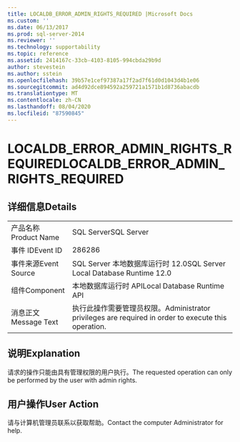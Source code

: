 ```yaml
---
title: LOCALDB_ERROR_ADMIN_RIGHTS_REQUIRED |Microsoft Docs
ms.custom: ''
ms.date: 06/13/2017
ms.prod: sql-server-2014
ms.reviewer: ''
ms.technology: supportability
ms.topic: reference
ms.assetid: 2414167c-33cb-4103-8105-994cbda29b9d
author: stevestein
ms.author: sstein
ms.openlocfilehash: 39b57e1cef97387a17f2ad7f61d0d1043d4b1e06
ms.sourcegitcommit: ad4d92dce894592a259721a1571b1d8736abacdb
ms.translationtype: MT
ms.contentlocale: zh-CN
ms.lasthandoff: 08/04/2020
ms.locfileid: "87590845"
---
```

# <a name="localdb_error_admin_rights_required"></a><span data-ttu-id="5fc66-102">LOCALDB_ERROR_ADMIN_RIGHTS_REQUIRED</span><span class="sxs-lookup"><span data-stu-id="5fc66-102">LOCALDB_ERROR_ADMIN_RIGHTS_REQUIRED</span></span>
    
## <a name="details"></a><span data-ttu-id="5fc66-103">详细信息</span><span class="sxs-lookup"><span data-stu-id="5fc66-103">Details</span></span>  
  
|||  
|-|-|  
|<span data-ttu-id="5fc66-104">产品名称</span><span class="sxs-lookup"><span data-stu-id="5fc66-104">Product Name</span></span>|<span data-ttu-id="5fc66-105">SQL Server</span><span class="sxs-lookup"><span data-stu-id="5fc66-105">SQL Server</span></span>|  
|<span data-ttu-id="5fc66-106">事件 ID</span><span class="sxs-lookup"><span data-stu-id="5fc66-106">Event ID</span></span>|<span data-ttu-id="5fc66-107">286</span><span class="sxs-lookup"><span data-stu-id="5fc66-107">286</span></span>|  
|<span data-ttu-id="5fc66-108">事件来源</span><span class="sxs-lookup"><span data-stu-id="5fc66-108">Event Source</span></span>|<span data-ttu-id="5fc66-109">SQL Server 本地数据库运行时 12.0</span><span class="sxs-lookup"><span data-stu-id="5fc66-109">SQL Server Local Database Runtime 12.0</span></span>|  
|<span data-ttu-id="5fc66-110">组件</span><span class="sxs-lookup"><span data-stu-id="5fc66-110">Component</span></span>|<span data-ttu-id="5fc66-111">本地数据库运行时 API</span><span class="sxs-lookup"><span data-stu-id="5fc66-111">Local Database Runtime API</span></span>|  
|<span data-ttu-id="5fc66-112">消息正文</span><span class="sxs-lookup"><span data-stu-id="5fc66-112">Message Text</span></span>|<span data-ttu-id="5fc66-113">执行此操作需要管理员权限。</span><span class="sxs-lookup"><span data-stu-id="5fc66-113">Administrator privileges are required in order to execute this operation.</span></span>|  
  
## <a name="explanation"></a><span data-ttu-id="5fc66-114">说明</span><span class="sxs-lookup"><span data-stu-id="5fc66-114">Explanation</span></span>  
 <span data-ttu-id="5fc66-115">请求的操作只能由具有管理权限的用户执行。</span><span class="sxs-lookup"><span data-stu-id="5fc66-115">The requested operation can only be performed by the user with admin rights.</span></span>  
  
## <a name="user-action"></a><span data-ttu-id="5fc66-116">用户操作</span><span class="sxs-lookup"><span data-stu-id="5fc66-116">User Action</span></span>  
 <span data-ttu-id="5fc66-117">请与计算机管理员联系以获取帮助。</span><span class="sxs-lookup"><span data-stu-id="5fc66-117">Contact the computer Administrator for help.</span></span>  
  
  
